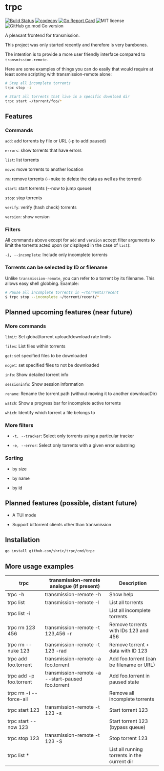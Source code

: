 # trpc

[![Build Status](https://travis-ci.org/shric/trpc.svg?branch=master)](https://travis-ci.org/shric/trpc)
[![codecov](https://codecov.io/gh/shric/trpc/branch/master/graph/badge.svg)](https://codecov.io/gh/shric/trpc)
[![Go Report Card](https://goreportcard.com/badge/github.com/shric/trpc)](https://goreportcard.com/report/github.com/shric/trpc)
![MIT license](https://img.shields.io/github/license/shric/trpc)
![GitHub go.mod Go version](https://img.shields.io/github/go-mod/go-version/shric/trpc)

A pleasant frontend for transmission.

This project was only started recently and therefore is very barebones.

The intention is to provide a more user friendly interface compared to `transmission-remote`.

Here are some examples of things you can do easily that would require at least
some scripting with transmission-remote alone:

```sh
# Stop all incomplete torrents
trpc stop -i

# Start all torrents that live in a specific download dir
trpc start ~/torrent/foo/*
```


## Features

### Commands

`add`: add torrents by file or URL (-p to add paused)

`errors`: show torrents that have errors

`list`: list torrents

`move`: move torrents to another location

`rm`: remove torrents (--nuke to delete the data as well as the torrent)

`start`: start torrents (--now to jump queue)

`stop`: stop torrents

`verify`: verify (hash check) torrents

`version`: show version

### Filters

All commands above except for `add` and `version` accept filter arguments to limit the torrents acted upon (or displayed in the case of `list`):

`-i, --incomplete`: Include only incomplete torrents

### Torrents can be selected by ID or filename

Unlike `transmission-remote`, you can refer to a torrent by its filename. This allows easy shell globbing. Example:

```sh
# Pause all incomplete torrents in ~/torrents/recent
$ trpc stop --incomplete ~/torrent/recent/*
```
## Planned upcoming features (near future)

### More commands

`limit`: Set global/torrent upload/download rate limits

`files`: List files within torrents

`get`: set specified files to be downloaded

`noget`: set specified files to not be downloaded

`info`: Show detailed torrent info

`sessioninfo`: Show session information

`rename`: Rename the torrent path (without moving it to another downloadDir)

`watch`: Show a progress bar for incomplete active torrents

`which`: Identify which torrent a file belongs to

### More filters

* `-t, --tracker`: Select only torrents using a particular tracker

* `-e, --error`: Select only torrents with a given error substring

### Sorting

* by size

* by name

* by id

## Planned features (possible, distant future)

* A TUI mode

* Support bittorrent clients other than transmission

## Installation

```sh
go install github.com/shric/trpc/cmd/trpc
```

## More usage examples

| trpc                    | transmission-remote analogue (if present)         | Description                                  |
| ----------------------- | ------------------------------------------------- | -------------------------------------------- |
| trpc -h                 | transmission-remote -h                            | Show help                                    |
| trpc list               | transmission-remote -l                            | List all torrents                            |
| trpc list -i            |                                                   | List all incomplete torrents                 |
| trpc rm 123 456         | transmission-remote -t 123,456 -r                 | Remove torrents with IDs 123 and 456         |
| trpc rm --nuke 123      | transmission-remote -t 123 -rad                   | Remove torrent + data with ID 123            |
| trpc add foo.torrent    | transmission-remote -a foo.torrent                | Add foo.torrent (can be filename or URL)     |
| trpc add -p foo.torrent | transmission-remote -a --start-paused foo.torrent | Add foo.torrent in paused state              |
| trpc rm -i --force-all  |                                                   | Remove all incomplete torrents               |
| trpc start 123          | transmission-remote -t 123 -s                     | Start torrent 123                            |
| trpc start --now 123    |                                                   | Start torrent 123 (bypass queue)             |
| trpc stop 123           | transmission-remote -t 123 -S                     | Stop torrent 123                             |
| trpc list *             |                                                   | List all running torrents in the current dir |
